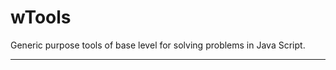# wTools

Generic purpose tools of base level for solving problems in Java Script.

_ _ _ _ _ _




















































